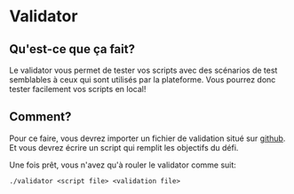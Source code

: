 # Validator
## Qu'est-ce que ça fait?
Le validator vous permet de tester vos scripts avec des scénarios de test semblables à ceux qui sont utilisés par la plateforme.
Vous pourrez donc tester facilement vos scripts en local!

## Comment?
Pour ce faire, vous devrez importer un fichier de validation situé sur [github](https://github.com/FelixMartel/CSGamesSelectionPublic).
Et vous devrez écrire un script qui remplit les objectifs du défi.

Une fois prêt, vous n'avez qu'à rouler le validator comme suit:

`./validator <script file> <validation file>`
